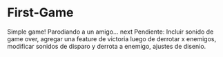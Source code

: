 # First-Game
Simple game! 
Parodiando a un amigo... next 
Pendiente: Incluir sonido de game over, agregar una feature de victoria luego de derrotar x enemigos, modificar sonidos de disparo y derrota a enemigo, ajustes de disenio.